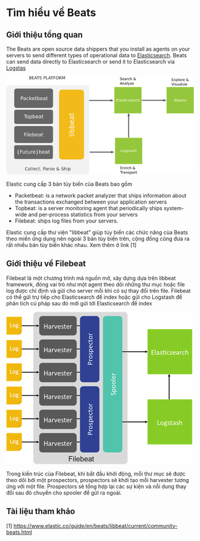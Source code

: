 # Tìm hiểu về Beats

## Giới thiệu tổng quan

  The Beats are open source data shippers that you install as agents on your servers to send different types of operational data to [Elasticsearch](https://github.com/nguyenvulebinh/elasticsearch). Beats can send data directly to Elasticsearch or send it to Elasticsearch via [Logstas](http://learn.elastic.co/logstash-intro)
  
  ![alt tag](https://github.com/nguyenvulebinh/beats_elasticsearch/blob/master/beats-platform.png)
  
  Elastic cung cấp 3 bản tùy biến của Beats bao gồm
  - Packetbeat: is a network packet analyzer that ships information about the transactions exchanged between your application servers
  - Topbeat: is a server monitoring agent that periodically ships system-wide and per-process statistics from your servers
  - Filebeat: ships log files from your servers.

  Elastic cung cấp thư viện "libbeat" giúp tùy biến các chức năng của Beats theo miền ứng dụng nên ngoài 3 bản tùy biến trên, cộng đồng cũng đưa ra rất nhiều bản tùy biến khác nhau. Xem thêm ở link [1]
  
  
## Giới thiệu về Filebeat

  Filebeat là một chương trình mã nguồn mở, xây dựng dựa trên libbeat framework, đóng vai trò như một agent theo dõi những thư mục hoặc file log được chỉ định và gửi cho server mỗi khi có sự thay đổi trên file. Filebeat có thể gửi trự tiếp cho Elasticsearch để  index hoặc gửi cho Logstash để phân tích cú pháp sau đó mới gửi tới Elasticsearch để index

  ![alt tag](https://github.com/nguyenvulebinh/beats_elasticsearch/blob/master/filebeat.png)
  
  Trong kiến trúc của Filebeat, khi bắt đầu khởi động, mỗi thư mục sẽ được theo dõi bởi một prospectors, prospectors sẽ khởi tạo mỗi harvester tương ứng với một file. Prospectors sẽ tổng hợp lại các sự kiện và nỗi dung thay đổi sau đó chuyển cho spooler để gửi ra ngoài.
  
## Tài liệu tham khảo

[1] https://www.elastic.co/guide/en/beats/libbeat/current/community-beats.html
